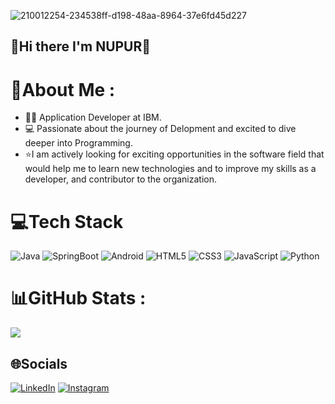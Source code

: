 
![210012254-234538ff-d198-48aa-8964-37e6fd45d227](https://github.com/user-attachments/assets/6ed478bb-2417-47ae-95dc-0eed81643b99)

## 👋Hi there I'm NUPUR👋

# 💫About Me :

- 👩‍💻 Application Developer at IBM.  
- 💻 Passionate about the journey of Delopment and excited to dive deeper into Programming.
- ⭐I am actively looking for exciting opportunities in the software field that would help me to learn new technologies and to improve my skills as a developer, and contributor to the organization.
 
 

# 💻Tech Stack
 ![Java](https://img.shields.io/badge/java-%23ED8B00.svg?style=plastic&logo=java&logoColor=white) ![SpringBoot](https://img.shields.io/badge/springboot-green?style=plastic&logo=springboot) ![Android](https://img.shields.io/badge/Android%20Development%20-%20green?style=plastic) ![HTML5](https://img.shields.io/badge/html5-%23E34F26.svg?style=plastic&logo=html5&logoColor=white) ![CSS3](https://img.shields.io/badge/css3-%231572B6.svg?style=plastic&logo=css3&logoColor=white) ![JavaScript](https://img.shields.io/badge/javascript-%23323330.svg?style=plastic&logo=javascript&logoColor=%23F7DF1E) ![Python](https://img.shields.io/badge/python-3670A0?style=plastic&logo=python&logoColor=ffdd54)

# 📊GitHub Stats :
![](https://github-readme-stats.vercel.app/api/top-langs/?username=Nupur-me&theme=radical&hide_border=false&include_all_commits=true&count_private=false&layout=compact)


## 🌐Socials
[![LinkedIn](https://img.shields.io/badge/LinkedIn-%230077B5.svg?logo=linkedin&logoColor=white)](https://linkedin.com/in/nupur-shrivastava07) [![Instagram](https://img.shields.io/badge/Instagram-%23E4405F.svg?logo=Instagram&logoColor=white)](https://instagram.com/rain.07__) 
